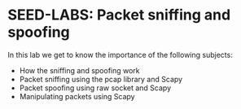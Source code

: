 # SEED-LABS: Packet sniffing and spoofing <br>
  
  In this lab we get to know the importance of the following subjects:<br>
   - How the sniffing and spoofing work <br>
   - Packet sniffing using the pcap library and Scapy <br>
   - Packet spoofing using raw socket and Scapy <br>
   - Manipulating packets using Scapy <br>
